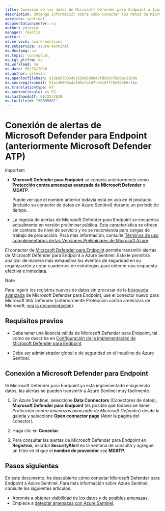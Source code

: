 ```yaml
---
title: Conexión de los datos de Microsoft Defender para Endpoint a Azure Sentinel | Microsoft Docs
description: Obtenga información sobre cómo conectar los datos de Microsoft Defender para Endpoint (anteriormente Microsoft Defender ATP) a Azure Sentinel.
services: sentinel
documentationcenter: na
author: yelevin
manager: rkarlin
editor: ''
ms.service: azure-sentinel
ms.subservice: azure-sentinel
ms.devlang: na
ms.topic: conceptual
ms.tgt_pltfrm: na
ms.workload: na
ms.date: 09/16/2020
ms.author: yelevin
ms.openlocfilehash: d1de9270534a3550d8db043fdd6bcfe56ec31bda
ms.sourcegitcommit: 53acd9895a4a395efa6d7cd41d7f78e392b9cfbe
ms.translationtype: HT
ms.contentlocale: es-ES
ms.lasthandoff: 09/22/2020
ms.locfileid: "90895601"
---
```

# <a name="connect-alerts-from-microsoft-defender-for-endpoint-formerly-microsoft-defender-atp"></a>Conexión de alertas de Microsoft Defender para Endpoint (anteriormente Microsoft Defender ATP)

> [!IMPORTANT]
>
> - **Microsoft Defender para Endpoint** se conocía anteriormente como **Protección contra amenazas avanzada de Microsoft Defender** o **MDATP**.
>
>     Puede ver que el nombre anterior todavía está en uso en el producto (incluido su conector de datos en Azure Sentinel) durante un período de tiempo.
>
> - La ingesta de alertas de Microsoft Defender para Endpoint se encuentra actualmente en versión preliminar pública.
> Esta característica se ofrece sin contrato de nivel de servicio y no se recomienda para cargas de trabajo de producción.
> Para más información, consulte [Términos de uso complementarios de las Versiones Preliminares de Microsoft Azure](https://azure.microsoft.com/support/legal/preview-supplemental-terms/).

El conector de [Microsoft Defender para Endpoint](https://docs.microsoft.com/windows/security/threat-protection/microsoft-defender-atp/microsoft-defender-advanced-threat-protection) permite transmitir alertas de Microsoft Defender para Endpoint a Azure Sentinel. Esto le permitirá analizar de manera más exhaustiva los eventos de seguridad en su organización y crear cuadernos de estrategias para obtener una respuesta efectiva e inmediata.

> [!NOTE]
>
> Para ingerir los registros nuevos de datos sin procesar de la [búsqueda avanzada](https://docs.microsoft.com/windows/security/threat-protection/microsoft-defender-atp/advanced-hunting-overview) de Microsoft Defender para Endpoint, use el conector nuevo para Microsoft 365 Defender (anteriormente Protección contra amenazas de Microsoft; [vea la documentación](./connect-microsoft-365-defender.md)).

## <a name="prerequisites"></a>Requisitos previos

- Debe tener una licencia válida de Microsoft Defender para Endpoint, tal como se describe en [Configuración de la implementación de Microsoft Defender para Endpoint](https://docs.microsoft.com/windows/security/threat-protection/microsoft-defender-atp/licensing). 

- Debe ser administrador global o de seguridad en el inquilino de Azure Sentinel.

## <a name="connect-to-microsoft-defender-for-endpoint"></a>Conexión a Microsoft Defender para Endpoint

Si Microsoft Defender para Endpoint ya está implementado e ingiriendo datos, las alertas se pueden transmitir a Azure Sentinel muy fácilmente.

1. En Azure Sentinel, seleccione **Data Connectors** (Conectores de datos), **Microsoft Defender para Endpoint** (es posible que todavía se llame *Protección contra amenazas avanzada de Microsoft Defender*) desde la galería y seleccione **Open connector page** (Abrir la página del conector).

1. Haga clic en **Conectar**. 

1. Para consultar las alertas de Microsoft Defender para Endpoint en **Registros**, escriba **SecurityAlert** en la ventana de consulta y agregue un filtro en el que el **nombre de proveedor** sea **MDATP**.

## <a name="next-steps"></a>Pasos siguientes
En este documento, ha descubierto cómo conectar Microsoft Defender para Endpoint a Azure Sentinel. Para más información sobre Azure Sentinel, consulte los siguientes artículos:
- Aprenda a [obtener visibilidad de los datos y de posibles amenazas](quickstart-get-visibility.md).
- Empiece a [detectar amenazas con Azure Sentinel](tutorial-detect-threats.md).
